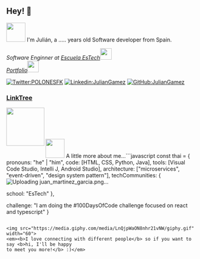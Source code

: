 
## Hey! 👋 
<img src="https://media.giphy.com/media/mGcNjsfWAjY5AEZNw6/giphy.gif" width="50">
I'm Julián, a ..... years old Software developer from Spain.

<p><em>Software Enginner at <a href="http://www.unb.br](https://escuelaestech.es/">Escuela EsTech</a><img src="https://media.giphy.com/media/fYSnHlufseco8Fh93Z/giphy.gif" width="30"></br><a href="https://juanmartinezgarcia.cms.webnode.es/">Portfolio</a><img src="#" width="30"></em></p>

[![Twitter:POLONESFK](https://img.shields.io/twitter/follow/POLONESFK)]((https://twitter.com/POLONESFK))
[![Linkedin:JulianGamez](https://img.shields.io/badge/Juan%20Martinez-blue?style=flat-square&logo=Linkedin&logoColor=white&link=https%3A%2F%2Fwww.linkedin.com%2Fin%2Fthaianebraga%2F)](https://www.linkedin.com/in/juan-mart%C3%ADnez-garc%C3%ADa-26a165286/)
[![GitHub:JulianGamez](https://img.shields.io/github/followers/juanmartinez-estech)]((https://github.com/juanmartinez-estech))
<h3><a href="https://linktr.ee/juan_martinez_garcia">LinkTree</a></h3>
<img align="left"src="https://github.com/juanmartinez-estech/juanmartinez-estech/assets/148443027/77cc2f60-5850-4fd3-923a-67a791822d98" witdh="100" height="100">
<br>
<br>
<br>
<br>

 <img src="https://media.giphy.com/media/VgCDAzcKvsR6OM0uWg/giphy.gif" width="50"> A little more about me...```javascript
const thai = {
pronouns: "he" | "him",
code: [HTML, CSS, Python, Java],
tools: [Visual Code Studio, Intelli J, Android Studio],
architecture: ["microservices", "event-driven", "design system pattern"],
techCommunities: {![Uploading juan_martinez_garcia.png...]()

school: "EsTech"
},

challenge: "I am doing the #100DaysOfCode challenge focused on react and typescript"
}
```

<img src="https://media.giphy.com/media/LnQjpWaON8nhr21vNW/giphy.gif" width="60">
<em><b>I love connecting with different people</b> so if you want to say <b>hi, I'll be happy
to meet you more!</b> :)</em>
